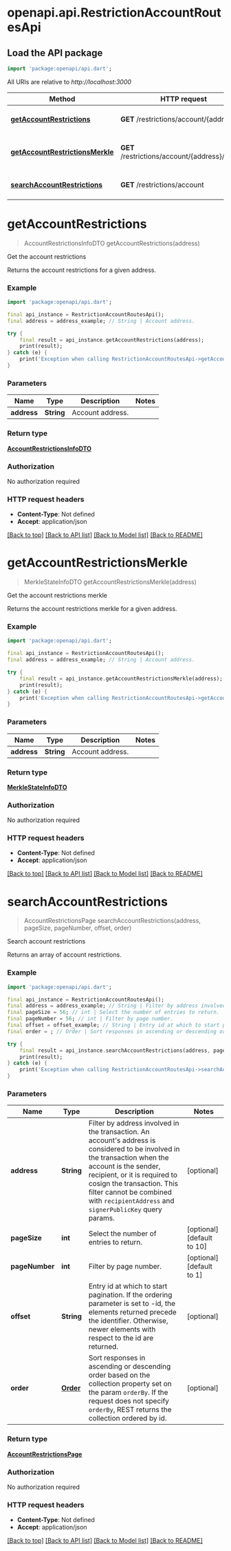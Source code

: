 # openapi.api.RestrictionAccountRoutesApi

## Load the API package
```dart
import 'package:openapi/api.dart';
```

All URIs are relative to *http://localhost:3000*

Method | HTTP request | Description
------------- | ------------- | -------------
[**getAccountRestrictions**](RestrictionAccountRoutesApi.md#getaccountrestrictions) | **GET** /restrictions/account/{address} | Get the account restrictions
[**getAccountRestrictionsMerkle**](RestrictionAccountRoutesApi.md#getaccountrestrictionsmerkle) | **GET** /restrictions/account/{address}/merkle | Get the account restrictions merkle
[**searchAccountRestrictions**](RestrictionAccountRoutesApi.md#searchaccountrestrictions) | **GET** /restrictions/account | Search account restrictions


# **getAccountRestrictions**
> AccountRestrictionsInfoDTO getAccountRestrictions(address)

Get the account restrictions

Returns the account restrictions for a given address.

### Example
```dart
import 'package:openapi/api.dart';

final api_instance = RestrictionAccountRoutesApi();
final address = address_example; // String | Account address.

try {
    final result = api_instance.getAccountRestrictions(address);
    print(result);
} catch (e) {
    print('Exception when calling RestrictionAccountRoutesApi->getAccountRestrictions: $e\n');
}
```

### Parameters

Name | Type | Description  | Notes
------------- | ------------- | ------------- | -------------
 **address** | **String**| Account address. | 

### Return type

[**AccountRestrictionsInfoDTO**](AccountRestrictionsInfoDTO.md)

### Authorization

No authorization required

### HTTP request headers

 - **Content-Type**: Not defined
 - **Accept**: application/json

[[Back to top]](#) [[Back to API list]](../README.md#documentation-for-api-endpoints) [[Back to Model list]](../README.md#documentation-for-models) [[Back to README]](../README.md)

# **getAccountRestrictionsMerkle**
> MerkleStateInfoDTO getAccountRestrictionsMerkle(address)

Get the account restrictions merkle

Returns the account restrictions merkle for a given address.

### Example
```dart
import 'package:openapi/api.dart';

final api_instance = RestrictionAccountRoutesApi();
final address = address_example; // String | Account address.

try {
    final result = api_instance.getAccountRestrictionsMerkle(address);
    print(result);
} catch (e) {
    print('Exception when calling RestrictionAccountRoutesApi->getAccountRestrictionsMerkle: $e\n');
}
```

### Parameters

Name | Type | Description  | Notes
------------- | ------------- | ------------- | -------------
 **address** | **String**| Account address. | 

### Return type

[**MerkleStateInfoDTO**](MerkleStateInfoDTO.md)

### Authorization

No authorization required

### HTTP request headers

 - **Content-Type**: Not defined
 - **Accept**: application/json

[[Back to top]](#) [[Back to API list]](../README.md#documentation-for-api-endpoints) [[Back to Model list]](../README.md#documentation-for-models) [[Back to README]](../README.md)

# **searchAccountRestrictions**
> AccountRestrictionsPage searchAccountRestrictions(address, pageSize, pageNumber, offset, order)

Search account restrictions

Returns an array of account restrictions.

### Example
```dart
import 'package:openapi/api.dart';

final api_instance = RestrictionAccountRoutesApi();
final address = address_example; // String | Filter by address involved in the transaction. An account's address is considered to be involved in the transaction when the account is the sender, recipient, or it is required to cosign the transaction. This filter cannot be combined with ``recipientAddress`` and ``signerPublicKey`` query params. 
final pageSize = 56; // int | Select the number of entries to return.
final pageNumber = 56; // int | Filter by page number.
final offset = offset_example; // String | Entry id at which to start pagination. If the ordering parameter is set to -id, the elements returned precede the identifier. Otherwise, newer elements with respect to the id are returned. 
final order = ; // Order | Sort responses in ascending or descending order based on the collection property set on the param ``orderBy``. If the request does not specify ``orderBy``, REST returns the collection ordered by id. 

try {
    final result = api_instance.searchAccountRestrictions(address, pageSize, pageNumber, offset, order);
    print(result);
} catch (e) {
    print('Exception when calling RestrictionAccountRoutesApi->searchAccountRestrictions: $e\n');
}
```

### Parameters

Name | Type | Description  | Notes
------------- | ------------- | ------------- | -------------
 **address** | **String**| Filter by address involved in the transaction. An account's address is considered to be involved in the transaction when the account is the sender, recipient, or it is required to cosign the transaction. This filter cannot be combined with ``recipientAddress`` and ``signerPublicKey`` query params.  | [optional] 
 **pageSize** | **int**| Select the number of entries to return. | [optional] [default to 10]
 **pageNumber** | **int**| Filter by page number. | [optional] [default to 1]
 **offset** | **String**| Entry id at which to start pagination. If the ordering parameter is set to -id, the elements returned precede the identifier. Otherwise, newer elements with respect to the id are returned.  | [optional] 
 **order** | [**Order**](.md)| Sort responses in ascending or descending order based on the collection property set on the param ``orderBy``. If the request does not specify ``orderBy``, REST returns the collection ordered by id.  | [optional] 

### Return type

[**AccountRestrictionsPage**](AccountRestrictionsPage.md)

### Authorization

No authorization required

### HTTP request headers

 - **Content-Type**: Not defined
 - **Accept**: application/json

[[Back to top]](#) [[Back to API list]](../README.md#documentation-for-api-endpoints) [[Back to Model list]](../README.md#documentation-for-models) [[Back to README]](../README.md)

